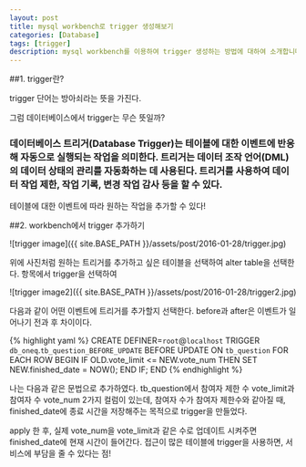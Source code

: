 ```yaml
---
layout: post
title: mysql workbench로 trigger 생성해보기
categories: [Database]
tags: [trigger]
description: mysql workbench를 이용하여 trigger 생성하는 방법에 대하여 소개합니다.
---
```



##1. trigger란?

trigger 단어는 방아쇠라는 뜻을 가진다.

그럼 데이터베이스에서 trigger는 무슨 뜻일까?

### 데이터베이스 트리거(Database Trigger)는 테이블에 대한 이벤트에 반응해 자동으로 실행되는 작업을 의미한다. 트리거는 데이터 조작 언어(DML)의 데이터 상태의 관리를 자동화하는 데 사용된다. 트리거를 사용하여 데이터 작업 제한, 작업 기록, 변경 작업 감사 등을 할 수 있다.


테이블에 대한 이벤트에 따라 원하는 작업을 추가할 수 있다!


##2. workbench에서 trigger 추가하기

![trigger image]({{ site.BASE_PATH }}/assets/post/2016-01-28/trigger.jpg)

위에 사진처럼 원하는 트리거를 추가하고 싶은 테이블을 선택하여 alter table을 선택한다.
항목에서 trigger을 선택하여

![trigger image2]({{ site.BASE_PATH }}/assets/post/2016-01-28/trigger2.jpg)

다음과 같이 어떤 이벤트에 트리거를 추가할지 선택한다.
before과 after은 이벤트가 일어나기 전과 후 차이이다.

{% highlight yaml %}
CREATE DEFINER=`root`@`localhost` TRIGGER `db_oneq`.`tb_question_BEFORE_UPDATE` BEFORE UPDATE ON `tb_question` FOR EACH ROW
BEGIN
    IF OLD.vote_limit <= NEW.vote_num
    THEN SET NEW.finished_date = NOW();
    END IF;
END
{% endhighlight %}

나는 다음과 같은 문법으로 추가하였다.
tb_question에서 참여자 제한 수 vote_limit과 참여자 수 vote_num 2가지 컬럼이 있는데, 참여자 수가 참여자 제한수와 같아질 때,
finished_date에 종료 시간을 저장해주는 목적으로 trigger을 만들었다.

apply 한 후, 실제 vote_num을 vote_limit과 같은 수로 업데이트 시켜주면 finished_date에 현재 시간이 들어간다.
접근이 많은 테이블에 trigger을 사용하면, 서비스에 부담을 줄 수 있다는 점!